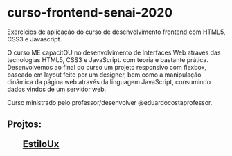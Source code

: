 # curso-frontend-senai-2020
Exercícios de aplicação do curso de desenvolvimento frontend com HTML5, CSS3 e Javascript.

O curso ME capacitOU no desenvolvimento de Interfaces Web através das tecnologias HTML5, CSS3 e JavaScript. com teoria e bastante prática. Desenvolvemos ao final do curso um projeto responsivo com flexbox, baseado em layout feito por um designer, bem como a manipulação dinâmica da página web através da linguagem JavaScript, consumindo dados vindos de um servidor web.

Curso ministrado pelo professor/desenvolver @eduardocostaprofessor.

<h2>Projtos:</2>

<ol><a href="https://github.com/raphaelmelo/curso-frontend-senai-2020/tree/master/EstiloUx-Exercic%C3%ADo-01">EstiloUx</a></ol>
